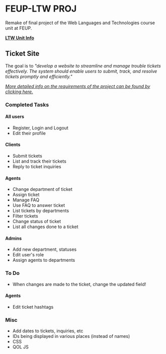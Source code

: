 # FEUP-LTW PROJ

Remake of final project of the Web Languages and Technologies course unit at FEUP.

[**LTW Unit Info**](https://sigarra.up.pt/feup/pt/ucurr_geral.ficha_uc_view?pv_ocorrencia_id=501681)

## Ticket Site

The goal is to *"develop a website to streamline and manage trouble tickets effectively. The system should enable users to submit, track, and resolve tickets promptly and efficiently."*

[*More detailed info on the requirements of the project can be found by clicking here.*](https://web.fe.up.pt/~arestivo/page/courses/ltw/project/)

### Completed Tasks

#### All users
- Register, Login and Logout
- Edit their profile

#### Clients
- Submit tickets
- List and track their tickets
- Reply to ticket inquiries

#### Agents
- Change department of ticket
- Assign ticket
- Manage FAQ
- Use FAQ to answer ticket
- List tickets by departments
- Filter tickets
- Change status of ticket
- List all changes done to a ticket

#### Admins
- Add new department, statuses
- Edit user's role
- Assign agents to departments

### To Do

- When changes are made to the ticket, change the updated field!

#### Agents
- Edit ticket hashtags

### Misc
- Add dates to tickets, inquiries, etc
- IDs being displayed in various places (instead of names)
- CSS
- QOL JS
